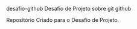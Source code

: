 desafio-github
Desafio de Projeto sobre git  github

Repositório Criado para o Desafio de Projeto.




